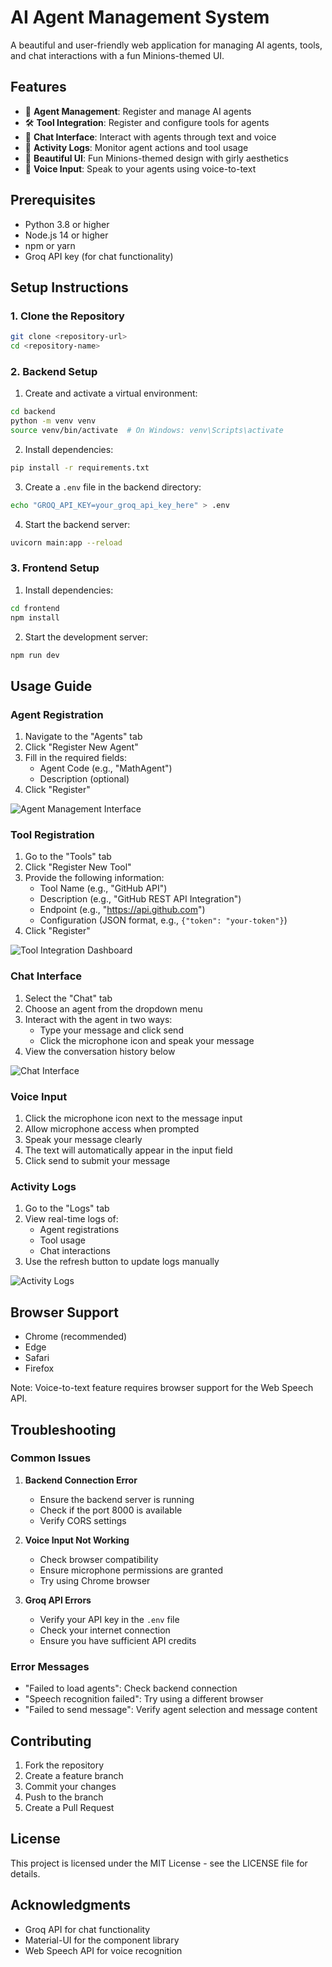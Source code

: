 # AI Agent Management System

A beautiful and user-friendly web application for managing AI agents, tools, and chat interactions with a fun Minions-themed UI.

## Features

- 🤖 **Agent Management**: Register and manage AI agents
- 🛠️ **Tool Integration**: Register and configure tools for agents
- 💬 **Chat Interface**: Interact with agents through text and voice
- 📝 **Activity Logs**: Monitor agent actions and tool usage
- 🎨 **Beautiful UI**: Fun Minions-themed design with girly aesthetics
- 🎤 **Voice Input**: Speak to your agents using voice-to-text

## Prerequisites

- Python 3.8 or higher
- Node.js 14 or higher
- npm or yarn
- Groq API key (for chat functionality)

## Setup Instructions

### 1. Clone the Repository

```bash
git clone <repository-url>
cd <repository-name>
```

### 2. Backend Setup

1. Create and activate a virtual environment:
```bash
cd backend
python -m venv venv
source venv/bin/activate  # On Windows: venv\Scripts\activate
```

2. Install dependencies:
```bash
pip install -r requirements.txt
```

3. Create a `.env` file in the backend directory:
```bash
echo "GROQ_API_KEY=your_groq_api_key_here" > .env
```

4. Start the backend server:
```bash
uvicorn main:app --reload
```

### 3. Frontend Setup

1. Install dependencies:
```bash
cd frontend
npm install
```

2. Start the development server:
```bash
npm run dev
```

## Usage Guide

### Agent Registration

1. Navigate to the "Agents" tab
2. Click "Register New Agent"
3. Fill in the required fields:
   - Agent Code (e.g., "MathAgent")
   - Description (optional)
4. Click "Register"

![Agent Management Interface](images/1.png)

### Tool Registration

1. Go to the "Tools" tab
2. Click "Register New Tool"
3. Provide the following information:
   - Tool Name (e.g., "GitHub API")
   - Description (e.g., "GitHub REST API Integration")
   - Endpoint (e.g., "https://api.github.com")
   - Configuration (JSON format, e.g., `{"token": "your-token"}`)
4. Click "Register"

![Tool Integration Dashboard](images/2.png)

### Chat Interface

1. Select the "Chat" tab
2. Choose an agent from the dropdown menu
3. Interact with the agent in two ways:
   - Type your message and click send
   - Click the microphone icon and speak your message
4. View the conversation history below

![Chat Interface](images/3.png)

### Voice Input

1. Click the microphone icon next to the message input
2. Allow microphone access when prompted
3. Speak your message clearly
4. The text will automatically appear in the input field
5. Click send to submit your message

### Activity Logs

1. Go to the "Logs" tab
2. View real-time logs of:
   - Agent registrations
   - Tool usage
   - Chat interactions
3. Use the refresh button to update logs manually

![Activity Logs](images/4.png)

## Browser Support

- Chrome (recommended)
- Edge
- Safari
- Firefox

Note: Voice-to-text feature requires browser support for the Web Speech API.

## Troubleshooting

### Common Issues

1. **Backend Connection Error**
   - Ensure the backend server is running
   - Check if the port 8000 is available
   - Verify CORS settings

2. **Voice Input Not Working**
   - Check browser compatibility
   - Ensure microphone permissions are granted
   - Try using Chrome browser

3. **Groq API Errors**
   - Verify your API key in the `.env` file
   - Check your internet connection
   - Ensure you have sufficient API credits

### Error Messages

- "Failed to load agents": Check backend connection
- "Speech recognition failed": Try using a different browser
- "Failed to send message": Verify agent selection and message content

## Contributing

1. Fork the repository
2. Create a feature branch
3. Commit your changes
4. Push to the branch
5. Create a Pull Request

## License

This project is licensed under the MIT License - see the LICENSE file for details.

## Acknowledgments

- Groq API for chat functionality
- Material-UI for the component library
- Web Speech API for voice recognition
